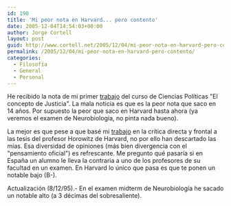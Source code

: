 ```yaml
---
id: 190
title: 'Mi peor nota en Harvard... pero contento'
date: 2005-12-04T14:54:03+00:00
author: Jorge Cortell
layout: post
guid: http://www.cortell.net/2005/12/04/mi-peor-nota-en-harvard-pero-contento/
permalink: /2005/12/04/mi-peor-nota-en-harvard-pero-contento/
categories:
  - Filosofí­a
  - General
  - Personal
---
```

He recibido la nota de mi primer [trabajo](http://www.cortell.net/2005/10/26/harvard-midterm-paper-govt-e-1045/) del curso de Ciencias Polí­ticas "El concepto de Justicia". La mala noticia es que es la peor nota que saco en 14 años. Por supuesto la peor que saco en Harvard hasta ahora (ya veremos el examen de Neurobiologí­a, no pinta nada bueno).

La mejor es que pese a que basé mi [trabajo](http://www.cortell.net/2005/10/26/harvard-midterm-paper-govt-e-1045/) en la crí­tica directa y frontal a las tesis del profesor Horowitz de Harvard, no por ello han descartado las mí­as. Esa diversidad de opiniones (más bien divergencia con el "pensamiento oficial") es refrescante. Me pregunto qué pasarí­a si en España un alumno le lleva la contraria a uno de los profesores de su facultad en un examen. En Harvard lo único que pasa es que te ponen un notable bajo (B-).

Actualización (8/12/95).- En el examen midterm de Neurobiologí­a he sacado un notable alto (a 3 décimas del sobresaliente).